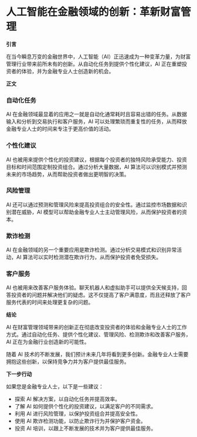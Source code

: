 # 人工智能在金融领域的创新：革新财富管理

**引言**

在当今瞬息万变的金融世界中，人工智能（AI）正迅速成为一种变革力量，为财富管理行业带来前所未有的创新。从自动化任务到提供个性化建议，AI 正在重塑投资者的体验，并为金融专业人士创造新的机会。

**正文**

### 自动化任务

AI 在金融领域最显着的应用之一就是自动化通常耗时且容易出错的任务。从数据输入和分析到交易执行和客户服务，AI 可以处理繁琐而重复性的任务，从而释放金融专业人士的时间来专注于更高价值的活动。

### 个性化建议

AI 也被用来提供个性化的投资建议，根据每个投资者的独特风险承受能力、投资目标和时间范围定制投资组合。通过分析大量数据，AI 算法可以识别模式并预测未来的市场趋势，从而帮助投资者做出更明智的决策。

### 风险管理

AI 还可以通过预测和管理风险来提高投资组合的安全性。通过监控市场数据和识别潜在威胁，AI 模型可以帮助金融专业人士主动管理风险，从而保护投资者的资本。

### 欺诈检测

AI 在金融领域的另一个重要应用是欺诈检测。通过分析交易模式和识别异常活动，AI 算法可以实时检测潜在欺诈行为，从而保护投资者免受损失。

### 客户服务

AI 也被用来改善客户服务体验。聊天机器人和虚拟助手可以提供全天候支持，回答投资者的问题并解决他们的疑虑。这不仅提高了客户满意度，而且还释放了客户服务代表的时间来处理更复杂的问题。

**结论**

AI 在财富管理领域带来的创新正在彻底改变投资者的体验和金融专业人士的工作方式。通过自动化任务、提供个性化建议、管理风险、检测欺诈和改善客户服务，AI 正在为金融行业创造新的可能性。

随着 AI 技术的不断发展，我们预计未来几年将看到更多创新。金融专业人士需要拥抱这些创新，以保持竞争力并为客户提供最佳服务。

**下一步行动**

如果您是金融专业人士，以下是一些建议：

* 探索 AI 解决方案，以自动化任务并提高效率。
* 了解 AI 如何提供个性化的投资建议，以满足客户的不同需求。
* 利用 AI 进行风险管理，以保护投资组合并提高安全性。
* 使用 AI 欺诈检测功能，以防止欺诈行为并保护客户资金。
* 投资 AI 培训，以跟上不断发展的技术并为客户提供最佳服务。
